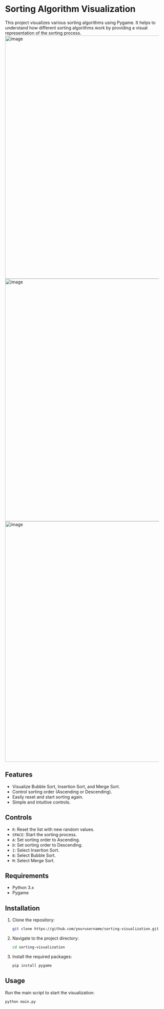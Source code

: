 # Sorting Algorithm Visualization

This project visualizes various sorting algorithms using Pygame. It helps to understand how different sorting algorithms work by providing a visual representation of the sorting process.
<img width="795" alt="image" src="https://github.com/EgemenErin/Sorting_Algorithm_Visualizer/assets/113554575/321b6a5e-c5f1-431a-80c9-cfd0168204c5">
<img width="793" alt="image" src="https://github.com/EgemenErin/Sorting_Algorithm_Visualizer/assets/113554575/4b068e0d-7043-4706-bf1d-b545fd8fa7c8">
<img width="787" alt="image" src="https://github.com/EgemenErin/Sorting_Algorithm_Visualizer/assets/113554575/ef3c4cdd-7f4a-41aa-9eda-d51419fd384d">


## Features

- Visualize Bubble Sort, Insertion Sort, and Merge Sort.
- Control sorting order (Ascending or Descending).
- Easily reset and start sorting again.
- Simple and intuitive controls.

## Controls

- `R`: Reset the list with new random values.
- `SPACE`: Start the sorting process.
- `A`: Set sorting order to Ascending.
- `D`: Set sorting order to Descending.
- `I`: Select Insertion Sort.
- `B`: Select Bubble Sort.
- `M`: Select Merge Sort.

## Requirements

- Python 3.x
- Pygame

## Installation

1. Clone the repository:
    ```bash
    git clone https://github.com/yourusername/sorting-visualization.git
    ```

2. Navigate to the project directory:
    ```bash
    cd sorting-visualization
    ```

3. Install the required packages:
    ```bash
    pip install pygame
    ```

## Usage

Run the main script to start the visualization:

```bash
python main.py
